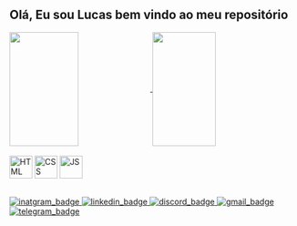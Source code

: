 ## Olá, Eu sou Lucas bem vindo ao meu repositório

<div>
<a href="https://github.com/lucasllvs/github-readme-stats">
  <img height=200 width="49%"  align="center" src="https://github-readme-stats.vercel.app/api?username=lucasllvs&show_icons=true&theme=tokyonight&icon_color=F2CB05" />
</a>
<a href="https://github.com/lucasllvs/convoychat">
  <img height=200 width="47%"  align="center" src="https://github-readme-stats.vercel.app/api/top-langs?username=lucasllvs&layout=compact&langs_count=8&card_width=320&show_icons=true&theme=tokyonight" />
</a>
</div>

<br>

<div style="display; inline_block">
  <img alt="HTML" aling="center" height="40" widht="50" src="https://cdn.jsdelivr.net/gh/devicons/devicon/icons/html5/html5-plain-wordmark.svg"/>
  <img alt="CSS" aling="center" height="40" widht="50" src="https://cdn.jsdelivr.net/gh/devicons/devicon/icons/css3/css3-plain-wordmark.svg"/>
  <img alt="JS" aling="center" height="40" widht="40"src="https://cdn.jsdelivr.net/gh/devicons/devicon/icons/javascript/javascript-original.svg"/>
</div>

 ##

<div>
  <a href="https://www.instagram.com/llucas_llvs/" target="_blank" rel="noreferrer noopener"> <img alt="inatgram_badge" src="https://img.shields.io/badge/Instagram-E4405F?style=for-the-badge&logo=instagram&logoColor=white"> </a>
  <a href="https://www.linkedin.com/in/lucas-alves-llvs/" target="_blank" rel="noreferrer noopener"> <img alt="linkedin_badge" src="https://img.shields.io/badge/LinkedIn-0077B5?style=for-the-badge&logo=linkedin&logoColor=white"> </a>
  <a href="" target="_blank" rel="noreferrer noopener"> <img alt="discord_badge" src="https://img.shields.io/badge/Discord-7289DA?style=for-the-badge&logo=discord&logoColor=white"> </a>
  <a href="mailto:lucas183alves@gmail.com" target="_blank" rel="noreferrer noopener"> <img alt="gmail_badge" src="https://img.shields.io/badge/Gmail-D14836?style=for-the-badge&logo=gmail&logoColor=white"></a>
  <a href="" target="_blank" rel="noreferrer noopener"> <img alt="telegram_badge" src="https://img.shields.io/badge/Telegram-2CA5E0?style=for-the-badge&logo=telegram&logoColor=white"></a>
</div>



